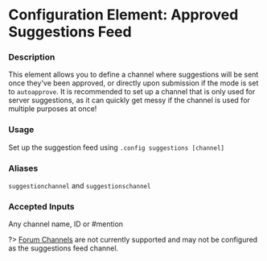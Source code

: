 # Configuration Element: Approved Suggestions Feed

### Description
This element allows you to define a channel where suggestions will be sent once they've been approved, or directly upon submission if the mode is set to `autoapprove`. It is recommended to set up a channel that is only used for server suggestions, as it can quickly get messy if the channel is used for multiple purposes at once!

### Usage
Set up the suggestion feed using `.config suggestions [channel]`

### Aliases
`suggestionchannel` and `suggestionschannel`

### Accepted Inputs
Any channel name, ID or #mention


?> [Forum Channels](https://discord.com/blog/forum-channels-space-for-organized-conversation) are not currently supported and may not be configured as the suggestions feed channel.